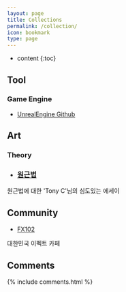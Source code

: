 ```yaml
---
layout: page
title: Collections
permalink: /collection/
icon: bookmark
type: page
---
```


* content
{:toc}
## Tool

### Game Engine

* [UnrealEngine Github](![image-20240608043759091](../assets/images/3collections/image-20240608043759091.png))

## Art

### Theory

- ### [원근법](https://brunch.co.kr/brunchbook/tonycart1)

원근법에 대한 'Tony C'님의 심도있는 에세이

## Community

- [FX102](https://cafe.naver.com/unrealfx)

대한민국 이펙트 카페



## Comments

{% include comments.html %}
